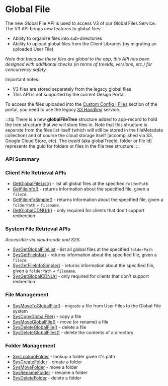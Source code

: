 # Global File






The new Global File API is used to access V3 of our Global Files Service. The V3 API brings new features to global files:

* Ability to organize files into sub-directories
* Ability to upload global files from the Client Libraries (by migrating an uploaded User File)

*Note that because these files are global to the app, this API has been designed with additional checks (in terms of treeIds, versions, etc.) for concurrency safety.*

Important notes:

* V3 files are stored separately from the legacy global files
* This API is not supported by the current Design Portal. 

To access the files uploaded into the [Custom Config | Files](https://portal.braincloudservers.com/admin/dashboard#/development/files) section of the portal, you need to use the legacy [S3 Handling](/api/capi/s3handling) service. 

:::tip
There is a new <strong>globalFileTree</strong> structure added to app-record to hold the tree structure that we will store files in. 
Note that this structure is separate from the files list itself (which will still be stored in the fileMetadata collection) and of 
course the cloud storage itself (accomplished via S3, Google Cloud Store, etc).
The <em>treeId</em> (aka globalTreeId, folder or file Id) represents the guid for folders or files in the file tree structure.
:::
### API Summary

### Client File Retrieval APIs

* [GetGlobalFileList()](/api/capi/globalfile/getglobalfilelist) - list all global files at the specified `folderPath`
* [GetFileInfo()](/api/capi/globalfile/getfileinfo) - returns information about the specified file, given a `fileId`.
* [GetFileInfoSimple()](/api/capi/globalfile/getfileinfosimple) - returns information about the specified file, given a `folderPath` + `filename`.
* [GetGlobalCDNUrl()](/api/capi/globalfile/getglobalcdnurl) - only required for clients that don't support redirection

### System File Retrieval APIs

*Accessible via cloud-code and S2S.*

* [SysGetGlobalFileList](/api/capi/globalfile/sysgetglobalfilelist) - list all global files at the specified `folderPath`
* [SysGetFileInfo()](/api/capi/globalfile/sysgetfileinfo) - returns information about the specified file, given a `fileId`.
* [SysGetFileInfoSimple()](/api/capi/globalfile/sysgetfileinfosimple) - returns information about the specified file, given a `folderPath` + `filename`.
* [SysGetGlobalCDNUrl](/api/capi/globalfile/sysgetglobalcdnurl) - only required for clients that don't support redirection

### File Management

* [SysMoveToGlobalFile()](/api/capi/globalfile/sysmovetoglobalfile) - migrate a file from User Files to the Global File system
* [SysCopyGlobalFile()](/api/capi/globalfile/syscopyglobalfile) - copy a file
* [SysMoveGlobalFile()](/api/capi/globalfile/sysmoveglobalfile) - move (or rename) a file 
* [SysDeleteGlobalFile()](/api/capi/globalfile/sysdeleteglobalfile) - delete a file
* [SysDeleteGlobalFiles()](/api/capi/globalfile/sysdeleteglobalfiles) - delete the contents of a directory

### Folder Management

* [SysLookupFolder](/api/capi/globalfile/syslookupfolder) - lookup a folder given it's path
* [SysCreateFolder](/api/capi/globalfile/syscreatefolder) - create a folder
* [SysMoveFolder](/api/capi/globalfile/sysmovefolder) - move a folder
* [SysRenameFolder](/api/capi/globalfile/sysrenamefolder) - rename a folder
* [SysDeleteFolder](/api/capi/globalfile/sysdeletefolder) - delete a folder









<DocCardList />